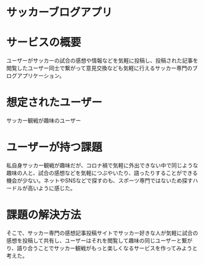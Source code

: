 # サッカーブログアプリ

# サービスの概要

ユーザーがサッカーの試合の感想や情報などを気軽に投稿し、投稿された記事を閲覧したユーザー同士で繋がって意見交換なども気軽に行えるサッカー専門のブログアプリケーション。


# 想定されたユーザー

サッカー観戦が趣味のユーザー

# ユーザーが持つ課題

私自身サッカー観戦が趣味だが、コロナ禍で気軽に外出できない中で同じような趣味の人と、試合の感想などを気軽につぶやいたり、語ったりすることができる機会が少ない。ネットやSNSなどで探すのも、スポーツ専門ではないため探すハードルが高いように感じた。

# 課題の解決方法

そこで、サッカー専門の感想記事投稿サイトでサッカー好きな人が気軽に試合の感想を投稿して共有し、ユーザーはそれを閲覧して趣味の同じユーザーと繋がり、語り合うことでサッカー観戦がもっと楽しくなるサービスを作ってみようと考えた。
